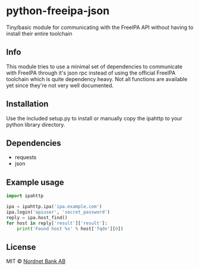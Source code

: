 # python-freeipa-json
Tiny/basic module for communicating with the FreeIPA API without having to install their entire toolchain
## Info
This module tries to use a minimal set of dependencies to communicate with FreeIPA through it's json rpc instead of using the official FreeIPA toolchain which is quite dependency heavy. Not all functions are available yet since they're not very well documented.
## Installation
Use the included setup.py to install or manually copy the ipahttp to your python library directory.
## Dependencies
- requests
- json

## Example usage
```python
import ipahttp

ipa = ipahttp.ipa('ipa.example.com')
ipa.login('apiuser', 'secret_password')
reply = ipa.host_find()
for host in reply['result']['result']:
    print('Found host %s' % host['fqdn'][0])
```

## License

MIT © [Nordnet Bank AB](https://www.nordnet.se/)

